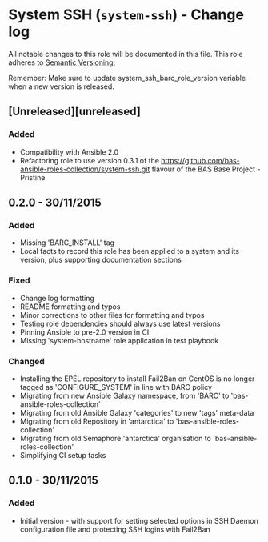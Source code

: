 # System SSH (`system-ssh`) - Change log

All notable changes to this role will be documented in this file.
This role adheres to [Semantic Versioning](http://semver.org/spec/v2.0.0.html).

Remember: Make sure to update system_ssh_barc_role_version variable when a new version is released.

## [Unreleased][unreleased]

### Added

* Compatibility with Ansible 2.0
* Refactoring role to use version 0.3.1 of the https://github.com/bas-ansible-roles-collection/system-ssh.git flavour 
of the BAS Base Project - Pristine

## 0.2.0 - 30/11/2015

### Added

* Missing 'BARC_INSTALL' tag
* Local facts to record this role has been applied to a system and its version, plus supporting documentation sections

### Fixed

* Change log formatting
* README formatting and typos
* Minor corrections to other files for formatting and typos
* Testing role dependencies should always use latest versions
* Pinning Ansible to pre-2.0 version in CI
* Missing 'system-hostname' role application in test playbook

### Changed

* Installing the EPEL repository to install Fail2Ban on CentOS is no longer tagged as 'CONFIGURE_SYSTEM' in line with
BARC policy
* Migrating from new Ansible Galaxy namespace, from 'BARC' to 'bas-ansible-roles-collection'
* Migrating from old Ansible Galaxy 'categories' to new 'tags' meta-data
* Migrating from old Repository in 'antarctica' to 'bas-ansible-roles-collection'
* Migrating from old Semaphore 'antarctica' organisation to 'bas-ansible-roles-collection'
* Simplifying CI setup tasks

## 0.1.0 - 30/11/2015

### Added

* Initial version - with support for setting selected options in SSH Daemon configuration file and protecting SSH 
logins with Fail2Ban

